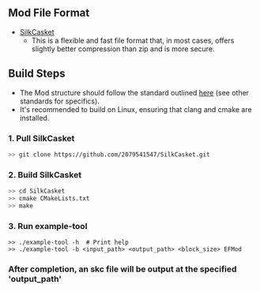## Mod File Format

* [SilkCasket](https://github.com/2079541547/SilkCasket)
  * This is a flexible and fast file format that, in most cases, offers slightly better compression than zip and is more secure.

## Build Steps

* The Mod structure should follow the standard outlined [here](EFMOD.md) (see other standards for specifics).
* It's recommended to build on Linux, ensuring that clang and cmake are installed.

### 1. Pull SilkCasket

```bash
>> git clone https://github.com/2079541547/SilkCasket.git
```

### 2. Build SilkCasket

```bash
>> cd SilkCasket
>> cmake CMakeLists.txt
>> make
```

### 3. Run example-tool

```
>> ./example-tool -h  # Print help
>> ./example-tool -b <input_path> <output_path> <block_size> EFMod
```

### After completion, an skc file will be output at the specified 'output_path'